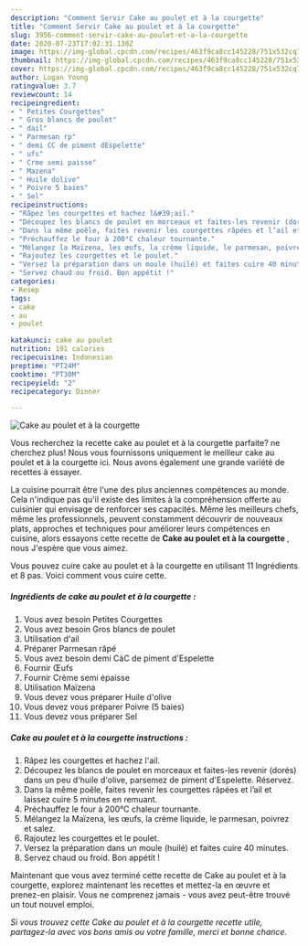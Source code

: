 ```yaml
---
description: "Comment Servir Cake au poulet et à la courgette"
title: "Comment Servir Cake au poulet et à la courgette"
slug: 3956-comment-servir-cake-au-poulet-et-a-la-courgette
date: 2020-07-23T17:02:31.130Z
image: https://img-global.cpcdn.com/recipes/463f9ca8cc145228/751x532cq70/cake-au-poulet-et-a-la-courgette-photo-principale-de-la-recette.jpg
thumbnail: https://img-global.cpcdn.com/recipes/463f9ca8cc145228/751x532cq70/cake-au-poulet-et-a-la-courgette-photo-principale-de-la-recette.jpg
cover: https://img-global.cpcdn.com/recipes/463f9ca8cc145228/751x532cq70/cake-au-poulet-et-a-la-courgette-photo-principale-de-la-recette.jpg
author: Logan Young
ratingvalue: 3.7
reviewcount: 14
recipeingredient:
- " Petites Courgettes"
- " Gros blancs de poulet"
- " dail"
- " Parmesan rp"
- " demi CC de piment dEspelette"
- " ufs"
- " Crme semi paisse"
- " Mazena"
- " Huile dolive"
- " Poivre 5 baies"
- " Sel"
recipeinstructions:
- "Râpez les courgettes et hachez l&#39;ail."
- "Découpez les blancs de poulet en morceaux et faites-les revenir (dorés) dans un peu d&#39;huile d&#39;olive, parsemez de piment d&#39;Espelette. Réservez."
- "Dans la même poêle, faites revenir les courgettes râpées et l’ail et laissez cuire 5 minutes en remuant."
- "Préchauffez le four à 200°C chaleur tournante."
- "Mélangez la Maïzena, les œufs, la crème liquide, le parmesan, poivrez et salez."
- "Rajoutez les courgettes et le poulet."
- "Versez la préparation dans un moule (huilé) et faites cuire 40 minutes."
- "Servez chaud ou froid. Bon appétit !"
categories:
- Resep
tags:
- cake
- au
- poulet

katakunci: cake au poulet 
nutrition: 191 calories
recipecuisine: Indonesian
preptime: "PT24M"
cooktime: "PT30M"
recipeyield: "2"
recipecategory: Dinner

---
```



![Cake au poulet et à la courgette](https://img-global.cpcdn.com/recipes/463f9ca8cc145228/751x532cq70/cake-au-poulet-et-a-la-courgette-photo-principale-de-la-recette.jpg)

Vous recherchez la recette cake au poulet et à la courgette parfaite? ne cherchez plus! Nous vous fournissons uniquement le meilleur cake au poulet et à la courgette ici. Nous avons également une grande variété de recettes à essayer.

La cuisine pourrait être l'une des plus anciennes compétences au monde. Cela n'indique pas qu'il existe des limites à la compréhension offerte au cuisinier qui envisage de renforcer ses capacités. Même les meilleurs chefs, même les professionnels, peuvent constamment découvrir de nouveaux plats, approches et techniques pour améliorer leurs compétences en cuisine, alors essayons cette recette de <strong> Cake au poulet et à la courgette </strong>, nous J'espère que vous aimez.

<!--inarticleads1-->

Vous pouvez cuire cake au poulet et à la courgette en utilisant 11 Ingrédients et 8 pas. Voici comment vous cuire cette.

##### Ingrédients de cake au poulet et à la courgette :

1. Vous avez besoin  Petites Courgettes
1. Vous avez besoin  Gros blancs de poulet
1. Utilisation  d&#39;ail
1. Préparer  Parmesan râpé
1. Vous avez besoin  demi CàC de piment d&#39;Espelette
1. Fournir  Œufs
1. Fournir  Crème semi épaisse
1. Utilisation  Maïzena
1. Vous devez vous préparer  Huile d&#39;olive
1. Vous devez vous préparer  Poivre (5 baies)
1. Vous devez vous préparer  Sel




<!--inarticleads2-->

##### Cake au poulet et à la courgette instructions :

1. Râpez les courgettes et hachez l&#39;ail.
1. Découpez les blancs de poulet en morceaux et faites-les revenir (dorés) dans un peu d&#39;huile d&#39;olive, parsemez de piment d&#39;Espelette. Réservez.
1. Dans la même poêle, faites revenir les courgettes râpées et l’ail et laissez cuire 5 minutes en remuant.
1. Préchauffez le four à 200°C chaleur tournante.
1. Mélangez la Maïzena, les œufs, la crème liquide, le parmesan, poivrez et salez.
1. Rajoutez les courgettes et le poulet.
1. Versez la préparation dans un moule (huilé) et faites cuire 40 minutes.
1. Servez chaud ou froid. Bon appétit !




<!--inarticleads1-->

<p>
Maintenant que vous avez terminé cette recette de Cake au poulet et à la courgette, explorez maintenant les recettes et mettez-la en œuvre et prenez-en plaisir. Vous ne comprenez jamais - vous avez peut-être trouvé un tout nouvel emploi.
</p>

<p>
<i>Si vous trouvez cette Cake au poulet et à la courgette recette utile, partagez-la avec vos bons amis ou votre famille, merci et bonne chance.</i>
</p>
